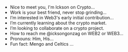 - Nice to meet you, I'm Ickson on Crypto...
- Work is your best friend, never stop grinding...
- I’m interested in Web3's early initial contribution...
- I’m currently learning about the crypto market.
- I’m looking to collaborate on a crypto project.
- How to reach me @icksongonzag on WEB2 or WEB3...
- Pronouns: Him, His...
- Fun fact: Mengo and Celtics ...

<!---
Hunter3407/Hunter3407 is a ✨ special ✨ repository because its `README.md` (this file) appears on your GitHub profile.
You can click the Preview link to take a look at your changes.
--->
